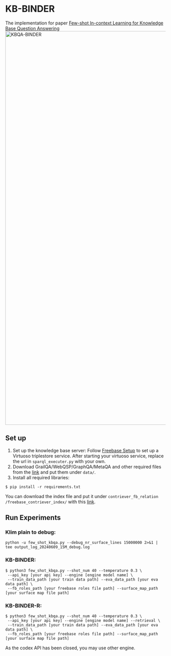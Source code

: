 # KB-BINDER
The implementation for paper [Few-shot In-context Learning for Knowledge Base Question Answering](http://arxiv.org/abs/2305.01750)
<img width="1237" alt="KBQA-BINDER" src="https://github.com/ltl3A87/KB-BINDER/assets/55973524/d9ceefbe-392e-4749-bf1f-58a93e97b254">

## Set up

1. Set up the knowledge base server: Follow [Freebase Setup](https://github.com/dki-lab/Freebase-Setup) to set up a Virtuoso triplestore service. After starting your virtuoso service, replace the url in `sparql_executer.py` with your own.
2. Download GrailQA/WebQSP/GraphQA/MetaQA and other required files from the [link](https://drive.google.com/drive/folders/1g8ZpMLSw95KwjisXEw07rVVC3TJ1LZdn?usp=sharing) and put them under `data/`.
3. Install all required libraries:
```
$ pip install -r requirements.txt
```
You can download the index file and put it under `contriever_fb_relation
/freebase_contriever_index/` with this [link](https://drive.google.com/file/d/1hnyW-_k0YaAUZDTdYzhbKDTnFuLEW-W2/view?usp=sharing).

## Run Experiments

### Klim plain to debug: 
```
python -u few_shot_kbqa.py --debug_nr_surface_lines 15000000 2>&1 | tee output_log_20240609_15M_debug.log
```

### KB-BINDER:
```
$ python3 few_shot_kbqa.py --shot_num 40 --temperature 0.3 \
 --api_key [your api key] --engine [engine model name] \
 --train_data_path [your train data path] --eva_data_path [your eva data path] \
 --fb_roles_path [your freebase roles file path] --surface_map_path [your surface map file path]
```

### KB-BINDER-R:
```
$ python3 few_shot_kbqa.py --shot_num 40 --temperature 0.3 \
 --api_key [your api key] --engine [engine model name] --retrieval \
 --train_data_path [your train data path] --eva_data_path [your eva data path] \
 --fb_roles_path [your freebase roles file path] --surface_map_path [your surface map file path]
```


As the codex API has been closed, you may use other engine.
